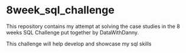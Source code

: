 # 8week_sql_challenge
This repository contains my attempt at solving the case studies in the 8 weeks SQL Challenge put together by DataWithDanny.

This challenge will help develop and showcase my sql skills
